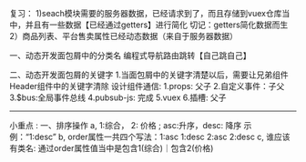 复习：
1)seach模块需要的服务器数据，已经请求到了，而且存储到vuex仓库当中，并且有一些数据【已经通过getters】进行简化
切记：getters简化数据而生
2）商品列表、平台售卖属性已经动态数据（来自于服务器数据）


一、动态开发面包屑中的分类名
编程式导航路由跳转【自己跳自己】

二、动态开发面包屑的关键字
1.当面包屑中的关键字清楚以后，需要让兄弟组件Header组件中的关键字清除
设计组件通信:
1.props:  父子
2.自定义事件：子父
3.$bus:全局事件总线
4.pubsub-js: 完成
5.vuex
6.插槽: 父子



***********************************************************
小重点 : 
一、排序操作
a,
1:综合， 2: 价格 ; asc:升序，desc: 降序
示例：“1:desc”
b,
order属性一共四个写法：1:asc 1:desc 2:asc 2:desc
c,
谁应该有类名: 通过order属性值当中是包含1(综合)｜包含2(价格)

